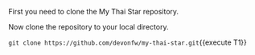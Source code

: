 First you need to clone the My Thai Star repository.






Now clone the repository to your local directory.

`git clone https://github.com/devonfw/my-thai-star.git`{{execute T1}}


